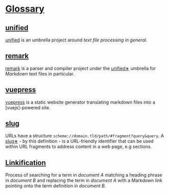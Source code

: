 # [Glossary](#glossary)

## [unified](#unified)

[unified] is an umbrella project around *text file processing in general*.

[unified]: https://unifiedjs.com

## [remark](#remark)

[remark] is a parser and compiler project under the [unified∗][1] umbrella for *Markdown* text files in particular.

[remark]: https://github.com/remarkjs/remark

## [vuepress](#vuepress)

[vuepress] is a static website generator translating markdown files into a \[vuejs]-powered site.

[vue]: https://vuejs.org

[vuepress]: https://vuepress.vuejs.org

## [slug](#slug)

URLs have a structure `scheme://domain.tld/path/#fragment?query&query`.
A [slug∗][2] - by this definition - is a URL-friendly identifier that can be used within URL fragments to address content in a web page, e.g sections.

## [Linkification](#linkification)

Process of searching for a term in *document A* matching a heading phrase in
*document B* and replacing the term in *document A* with a Markdown link pointing
onto the term definition in *document B*.

[1]: #unified "unified is an umbrella project around text file processing in general."

[2]: #slug "URLs have a structure scheme://domain.tld/path/#fragment?query&query."
